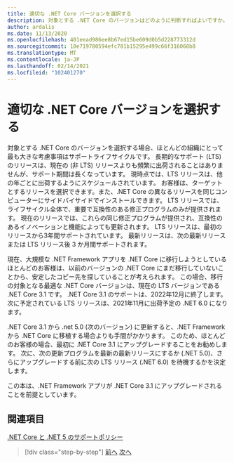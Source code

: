 ```yaml
---
title: 適切な .NET Core バージョンを選択する
description: 対象とする .NET Core のバージョンはどのように判断すればよいですか。
author: ardalis
ms.date: 11/13/2020
ms.openlocfilehash: 401eead986ee8b67ed15be609d0b5d228773312d
ms.sourcegitcommit: 10e719780594efc781b15295e499c66f316068b8
ms.translationtype: MT
ms.contentlocale: ja-JP
ms.lasthandoff: 02/14/2021
ms.locfileid: "102401270"
---
```

# <a name="choose-the-right-net-core-version"></a>適切な .NET Core バージョンを選択する

対象とする .NET Core のバージョンを選択する場合、ほとんどの組織にとって最も大きな考慮事項はサポートライフサイクルです。 長期的なサポート (LTS) のリリースは、現在の (非 LTS) リリースよりも頻繁に出荷されることはありませんが、サポート期間は長くなっています。 現時点では、LTS リリースは、他の年ごとに出荷するようにスケジュールされています。 お客様は、ターゲットとするリリースを選択できます。また、.NET Core の異なるリリースを同じコンピューターにサイドバイサイドでインストールできます。 LTS リリースでは、ライフサイクル全体で、重要で互換性のある修正プログラムのみが提供されます。 現在のリリースでは、これらの同じ修正プログラムが提供され、互換性のあるイノベーションと機能によっても更新されます。 LTS リリースは、最初のリリースから3年間サポートされています。 最新リリースは、次の最新リリースまたは LTS リリース後 3 か月間サポートされます。

現在、大規模な .NET Framework アプリを .NET Core に移行しようとしているほとんどのお客様は、以前のバージョンの .NET Core にまだ移行していないことから、安定したコピー先を探していることが考えられます。 この場合、移行の対象となる最適な .NET Core バージョンは、現在の LTS バージョンである .NET Core 3.1 です。 .NET Core 3.1 のサポートは、2022年12月に終了します。 次に予定されている LTS リリースは、2021年11月に出荷予定の .NET 6.0 になります。

.NET Core 3.1 から .net 5.0 (次のバージョン) に更新すると、.NET Framework から .NET Core に移植する場合よりも手間がかかります。 このため、ほとんどのお客様の場合、最初に .NET Core 3.1 にアップグレードすることをお勧めします。 次に、次の更新プログラムを最新の最新リリースにするか (.NET 5.0)、さらにアップグレードする前に次の LTS リリース (.NET 6.0) を待機するかを決定します。

この本は、.NET Framework アプリが .NET Core 3.1 にアップグレードされることを前提としています。

## <a name="references"></a>関連項目

[.NET Core と .NET 5 のサポートポリシー](https://dotnet.microsoft.com/platform/support/policy/dotnet-core)

>[!div class="step-by-step"]
>[前へ](migrate-aspnet-core-2-1.md)
>[次へ](incremental-migration-strategies.md)

